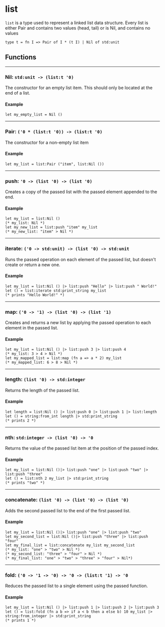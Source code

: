 # list
`list` is a type used to represent a linked list data structure.
Every list is either Pair and contains two values (head, tail) or is Nil, and contains no values
```halcyon
type t = fn I => Pair of I * (t I) | Nil of std:unit
```
## Functions
---
### Nil: `std:unit -> (list:t '0)`
The constructor for an empty list item.
This should only be located at the end of a list.
#### Example
```halcyon
let my_empty_list = Nil ()
```
---
### Pair: `('0 * (list:t '0)) -> (list:t '0)`
The constructor for a non-empty list item
#### Example
```halcyon
let my_list = list:Pair ("item", list:Nil ())
```
---
### push: `'0 -> (list '0) -> (list '0)`
Creates a copy of the passed list with the passed element appended to the end.
#### Example
```halcyon
let my_list = list:Nil ()
(* my_list: Nil *)
let my_new_list = list:push "item" my_list 
(* my_new_list: "item" > Nil *)
```
---
### iterate: `('0 -> std:unit) -> (list '0) -> std:unit`
Runs the passed operation on each element of the passed list, but doesn't create or return a new one.
#### Example
```halcyon
let my_list = list:Nil () |> list:push "Hello" |> list:push " World!"
let () = list:iterate std:print_string my_list
(* prints "Hello World!" *)
```
---
### map: `('0 -> '1) -> (list '0) -> (list '1)`
Creates and returns a new list by applying the passed operation to each element in the passed list.
#### Example
```halcyon
let my_list = list:Nil () |> list:push 3 |> list:push 4 
(* my_list: 3 > 4 > Nil *)
let my_mapped_list = list:map (fn a => a * 2) my_list
(* my_mapped_list: 6 > 8 > Nil *)
```
---
### length: `(list '0) -> std:integer`
Returns the length of the passed list.
#### Example
```halcyon
let length = list:Nil () |> list:push 0 |> list:push 1 |> list:length
let () = string:from_int length |> std:print_string
(* prints 2 *)
```
---
### nth: `std:integer -> (list '0) -> '0`
Returns the value of the passed list item at the position of the passed index.
#### Example
```halcyon
let my_list = list:Nil ()|> list:push "one" |> list:push "two" |> list:push "three"
let () = list:nth 2 my_list |> std:print_string
(* prints "two" *)
```
---
### concatenate: `(list '0) -> (list '0) -> (list '0)`
Adds the second passed list to the end of the first passed list.
#### Example
```halcyon
let my_list = list:Nil ()|> list:push "one" |> list:push "two" 
let my_second_list = list:Nil ()|> list:push "three" |> list:push "four" 
let my_final_list = list:concatenate my_list my_second_list
(* my_list: "one" > "two" > Nil *)
(* my_second_list: "three" > "four" > Nil *)
(* my_final_list: "one" > "two" > "three" > "four" > Nil*)
```
---
### fold: `('0 -> '1 -> '0) -> '0 -> (list:t '1) -> '0`
Reduces the passed list to a single element using the passed function.
#### Example
```halcyon
let my_list = list:Nil () |> list:push 1 |> list:push 2 |> list:push 3
let () = list:fold (fn a b => if a < b then a else b) 10 my_list |> string:from_integer |> std:print_string
(* prints 1 *)
```
